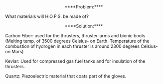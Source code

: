<center>****Problem:****</center>

What materials will H.O.P.S. be made of?

<center>****Solution:****</center>

Carbon Fiber: used for the thrusters, thruster-arms and bionic boots
(Melting temp. of 3500 degrees Celsius- on Earth. Temperature of the
combustion of hydrogen in each thruster is around 2300 degrees Celsius-
on Mars)

Kevlar: Used for compressed gas fuel tanks and for insulation of the
thrusters.

Quartz: Piezoelectric material that coats part of the gloves.

